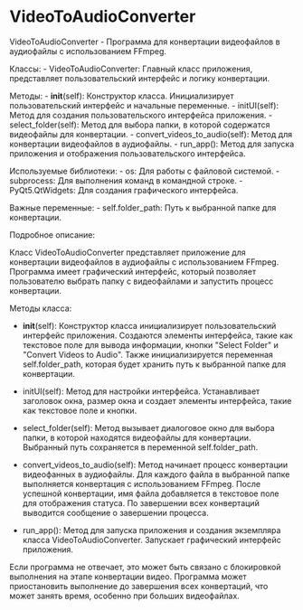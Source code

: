 # VideoToAudioConverter
VideoToAudioConverter - Программа для конвертации видеофайлов в аудиофайлы с использованием FFmpeg.

Классы:
    - VideoToAudioConverter: Главный класс приложения, представляет пользовательский интерфейс и логику конвертации.

Методы:
    - __init__(self): Конструктор класса. Инициализирует пользовательский интерфейс и начальные переменные.
    - initUI(self): Метод для создания пользовательского интерфейса приложения.
    - select_folder(self): Метод для выбора папки, в которой содержатся видеофайлы для конвертации.
    - convert_videos_to_audio(self): Метод для конвертации видеофайлов в аудиофайлы.
    - run_app(): Метод для запуска приложения и отображения пользовательского интерфейса.

Используемые библиотеки:
    - os: Для работы с файловой системой.
    - subprocess: Для выполнения команд в командной строке.
    - PyQt5.QtWidgets: Для создания графического интерфейса.

Важные переменные:
    - self.folder_path: Путь к выбранной папке для конвертации.

Подробное описание:

Класс VideoToAudioConverter представляет приложение для конвертации видеофайлов в аудиофайлы с использованием FFmpeg. Программа имеет графический интерфейс, который позволяет пользователю выбрать папку с видеофайлами и запустить процесс конвертации.

Методы класса:
- __init__(self): Конструктор класса инициализирует пользовательский интерфейс приложения. Создаются элементы интерфейса, такие как текстовое поле для вывода информации, кнопки "Select Folder" и "Convert Videos to Audio". Также инициализируется переменная self.folder_path, которая будет хранить путь к выбранной папке для конвертации.

- initUI(self): Метод для настройки интерфейса. Устанавливает заголовок окна, размер окна и создает элементы интерфейса, такие как текстовое поле и кнопки.

- select_folder(self): Метод вызывает диалоговое окно для выбора папки, в которой находятся видеофайлы для конвертации. Выбранный путь сохраняется в переменной self.folder_path.

- convert_videos_to_audio(self): Метод начинает процесс конвертации видеофанных в аудиофайлы. Для каждого файла в выбранной папке выполняется конвертация с использованием FFmpeg. После успешной конвертации, имя файла добавляется в текстовое поле для отображения статуса. По завершении всех конвертаций выводится сообщение о завершении процесса.

- run_app(): Метод для запуска приложения и создания экземпляра класса VideoToAudioConverter. Запускает графический интерфейс приложения.

Если программа не отвечает, это может быть связано с блокировкой выполнения на этапе конвертации видео. Программа может приостановить выполнение до завершения всех конвертаций, что может занять время, особенно при больших видеофайлах.

